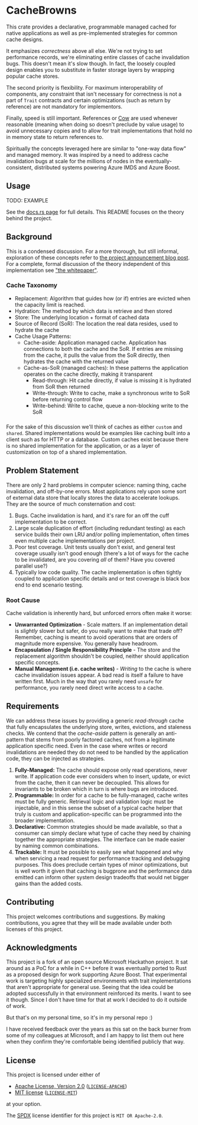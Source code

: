<!-- SPDX-License-Identifier: MIT OR Apache-2.0 -->

# CacheBrowns

This crate provides a declarative, programmable managed cached for native applications as well as pre-implemented strategies
for common cache designs.

It emphasizes *correctness* above all else. We're not trying to set performance records, we're eliminating entire
classes of cache invalidation bugs. This doesn't mean it's slow though. In fact, the loosely coupled design enables you
to substitute in faster storage layers by wrapping popular cache stores.

The second priority is flexibility. For maximum interoperability of components, any constraint that isn't necessary for
correctness is not a part of `Trait` contracts and certain optimizations (such as return by reference) are not mandatory
for implementors. 

Finally, speed is still important. References or [Cow](https://doc.rust-lang.org/std/borrow/enum.Cow.html) are used 
whenever reasonable (meaning when doing so doesn't preclude by value usage) to avoid unnecessary copies and to allow for
trait implementations that hold no in memory state to return references to.

Spiritually the concepts leveraged here are similar to "one-way data flow" and managed memory. It was inspired by a need
to address cache invalidation bugs at scale for the millions of nodes in the eventually-consistent, distributed systems
powering Azure IMDS and Azure Boost.

## Usage

TODO: EXAMPLE

See the [docs.rs page]() for full details. This README focuses on the theory behind the project.

## Background

This is a condensed discussion. For a more thorough, but still informal, exploration of these concepts refer to 
[the project announcement blog post](). For a complete, formal discussion of the theory independent of this 
implementation see ["the whitepaper"]().

### Cache Taxonomy

- Replacement: Algorithm that guides how (or if) entries are evicted when the capacity limit is reached.
- Hydration: The method by which data is retrieve and then stored
- Store: The underlying location + format of cached data
- Source of Record (SoR): The location the real data resides, used to hydrate the cache
- Cache Usage Patterns:
    - Cache-aside: Application managed cache. Application has connections to both the cache and the SoR. If entries are
      missing from the cache, it pulls the value from the SoR directly, then hydrates the cache with the returned value
    - Cache-as-SoR (managed caches): In these patterns the application operates on the cache directly, making it
      transparent
        - Read-through: Hit cache directly, if value is missing it is hydrated from SoR then returned
        - Write-through: Write to cache, make a synchronous write to SoR before returning control flow
        - Write-behind: Write to cache, queue a non-blocking write to the SoR

###  

For the sake of this discussion we'll think of caches as either `custom` and `shared`. Shared implementations would
be examples like caching built into a client such as for HTTP or a database. Custom caches exist because there is no
shared implementation for the application, or as a layer of customization on top of a shared implementation.

## Problem Statement

There are only 2 hard problems in computer science: naming thing, cache invalidation, and off-by-one errors. Most applications
rely upon some sort of external data store that locally stores the data to accelerate lookups. They are the source of much
consternation and cost:

1. Bugs. Cache invalidation is hard, and it's rare for an off the cuff implementation to be correct.
1. Large scale duplication of effort (including redundant testing) as each service builds their own LRU and/or polling
   implementation, often times even multiple cache implementations per project.
1. Poor test coverage. Unit tests usually don't exist, and general test coverage usually isn't good enough (there's a
   lot of ways for the cache to be invalidated, are you covering *all* of them? Have you covered parallel use?)
1. Typically low code quality. The cache implementation is often tightly coupled to application specific details and or
   test coverage is black box end to end scenario testing.

### Root Cause

Cache validation is inherently hard, but unforced errors often make it worse:

- **Unwarranted Optimization** - Scale matters. If an implementation detail is *slightly* slower but safer, do you really want to make that trade off? Remember, caching is meant to avoid operations that are orders of magnitude more expensive. You generally have headroom.
- **Encapsulation / Single Responsibility Principle** - The store and the replacement algorithm shouldn't be coupled, neither should application specific concepts.
- **Manual Management (i.e. cache writes)** - *Writing* to the cache is where cache invalidation issues appear. A bad read is itself a failure to have written first. Much in the way that you rarely need `unsafe` for performance, you rarely need direct write access to a cache.

## Requirements

We can address these issues by providing a generic *read-through* cache that fully encapsulates the underlying store, writes,
evictions, and staleness checks. We contend that the *cache-aside* pattern is generally an anti-pattern that stems from poorly factored caches,
not from a legitimate application specific need. Even in the case where writes or record invalidations are needed they do
not need to be handled by the application code, they can be injected as strategies.

1. **Fully-Managed:** The cache should expose only read operations, never write. If application code ever considers when to
   insert, update, or evict from the cache, then it can never be decoupled. This allows for invariants to be broken which in turn is where bugs are introduced.
1. **Programmable:** In order for a cache to be fully-managed, cache writes must be fully generic. Retrieval logic and
   validation logic must be injectable, and in this sense the subset of a typical cache helper that truly is custom and
   application-specific can be programmed into the broader implementation.
1. **Declarative:** Common strategies should be made available, so that a consumer can simply declare what type of cache
   they need by chaining together the appropriate strategies. The interface can be made easier by naming common
   combinations.
1. **Trackable:** It must be possible to easily see what happened and why when servicing a read request for performance
   tracking and debugging purposes. This does preclude certain types of minor optimizations, but is well worth it given
   that caching is bugprone and the performance data emitted can inform other system design tradeoffs that would net
   bigger gains than the added costs.

## Contributing

This project welcomes contributions and suggestions. By making contributions, you agree that they will be made available
under both licenses of this project.

## Acknowledgments

This project is a fork of an open source Microsoft Hackathon project. It sat around as a PoC for a while in C++ before
it was eventually ported to Rust as a proposed design for work supporting Azure Boost. That experimental work is
targeting highly specialized environments with trait implementations that aren't appropriate for general use. Seeing
that the idea could be adopted successfully in that environment reinforced its merits. I want to see it though. Since I
don't have time for that at work I decided to do it outside of work.

But that's on my personal time, so it's in my personal repo :)

I have received feedback over the years as this sat on the back burner from some of my colleagues at Microsoft, and I am
happy to list them out here when they confirm they're comfortable being identified publicly that way.

## License

This project is licensed under either of

- [Apache License, Version 2.0](https://www.apache.org/licenses/LICENSE-2.0) ([`LICENSE-APACHE`](LICENSE-APACHE))
- [MIT license](https://opensource.org/licenses/MIT) ([`LICENSE-MIT`](LICENSE-MIT))

at your option.

The [SPDX](https://spdx.dev) license identifier for this project is `MIT OR Apache-2.0`.
